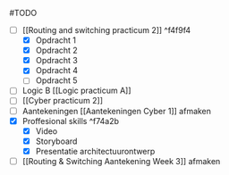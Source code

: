 #TODO
- [ ] [[Routing and switching practicum 2]]  ^f4f9f4
	- [x] Opdracht 1
	- [x] Opdracht 2
	- [x] Opdracht 3
	- [x] Opdracht 4
	- [ ] Opdracht 5

- [ ] Logic B [[Logic practicum A]]
- [ ] [[Cyber practicum 2]] 
- [ ] Aantekeningen [[Aantekeningen Cyber 1]]  afmaken
- [x] Proffesional skills ^f74a2b
	- [x] Video
	- [x] Storyboard
	- [x] Presentatie architectuurontwerp
- [ ] [[Routing & Switching Aantekening Week 3]]  afmaken